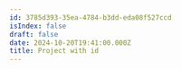 ```yaml
---
id: 3785d393-35ea-4784-b3dd-eda08f527ccd
isIndex: false
draft: false
date: 2024-10-20T19:41:00.000Z
title: Project with id
---
```

